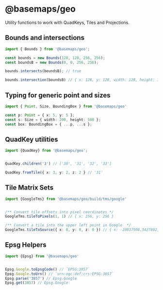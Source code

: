 # @basemaps/geo

Utility functions to work with QuadKeys, Tiles and Projections.

## Bounds and intersections

```typescript
import { Bounds } from '@basemaps/geo';

const bounds = new Bounds(128, 128, 256, 256);
const boundsB = new Bounds(0, 0, 256, 256);

bounds.intersects(boundsB); // true

bounds.intersection(boundsB) // { x: 128, y: 128, width: 128, height: 128}
```

## Typing for generic point and sizes

```typescript
import { Point, Size, BoundingBox } from '@basemaps/geo'

const p: Point = { x: 5, y: 5 };
const s: Size = { width: 200, height: 500 };
const box: BoundingBox = { ...p, ...s };
```

## QuadKey utilities

```typescript
import {QuadKey} from '@basemaps/geo';


QuadKey.children('3') // ['30', '31', '32', '33']

QuadKey.fromTile({ x: 3, y: 2, z: 2 } // '31'
```

## Tile Matrix Sets


```typescript
import {GoogleTms} from '@basemaps/geo/build/tms/google'


/** Convert tile offsets into pixel coordinates */
GoogleTms.tileToPixels(1, 1) // { x: 256, y: 256 }

/** Convert a tile into the upper left point in Google  */
GoogleTms.tileToSource({ x: 0, y: 0, z: 0 }) // { x: -20037508.3427892, y: 20037508.3427892 }
```


## Epsg Helpers

```typescript
import {Epsg} from '@basemaps/geo'


Epsg.Google.toEpsgCode() // `EPSG:3857`
Epsg.Google.toUrn() // `urn:ogc:def:crs:EPSG:3857`
Epsg.parse('3857') // Epsg.Google
Epsg.get(3857) // Epsg.Google
```